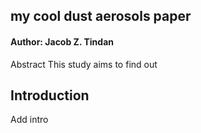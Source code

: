 ## my cool dust aerosols paper
#### Author: Jacob Z. Tindan

Abstract
This study aims to find out

## Introduction
Add intro 
